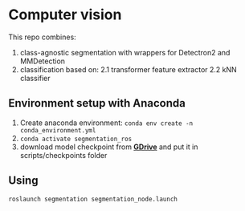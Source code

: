 # Computer vision
This repo combines: 
1. class-agnostic segmentation with wrappers for Detectron2 and MMDetection
2. classification based on:
2.1 transformer feature extractor
2.2 kNN classifier

## Environment setup with Anaconda

1. Create anaconda environment: ```conda env create -n conda_environment.yml```
2. ```conda activate segmentation_ros```
3. download model checkpoint from **[GDrive](https://drive.google.com/file/d/1mrNft0aeIqAggnsW2WRUrhQexIHl0shU/view?usp=sharing)** and put it in scripts/checkpoints folder


## Using
```roslaunch segmentation segmentation_node.launch```

